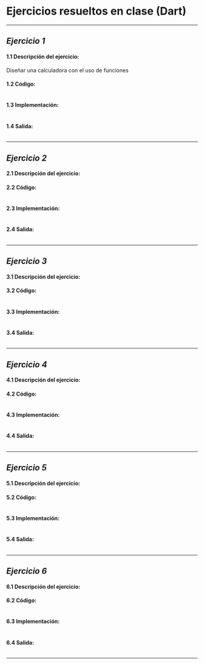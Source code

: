 # **Ejercicios resueltos en clase (Dart)**
---
## *Ejercicio 1*
#### 1.1 Descripción del ejercicio:
Diseñar una calculadora con el uso de funciones
#### 1.2 Código:
```dart

```
#### 1.3 Implementación:
```dart

```
#### 1.4 Salida:
```

```
---
## *Ejercicio 2*
#### 2.1 Descripción del ejercicio:

#### 2.2 Código:
```dart

```
#### 2.3 Implementación:
```dart

```
#### 2.4 Salida:
```

```
---
## *Ejercicio 3*
#### 3.1 Descripción del ejercicio:

#### 3.2 Código:
```dart

```
#### 3.3 Implementación:
```dart

```
#### 3.4 Salida:
```

```
---
## *Ejercicio 4*
#### 4.1 Descripción del ejercicio:

#### 4.2 Código:
```dart

```
#### 4.3 Implementación:
```dart

```
#### 4.4 Salida:
```

```
---
## *Ejercicio 5*
#### 5.1 Descripción del ejercicio:

#### 5.2 Código:
```dart

```
#### 5.3 Implementación:
```dart

```
#### 5.4 Salida:
```

```
---
## *Ejercicio 6*
#### 6.1 Descripción del ejercicio:

#### 6.2 Código:
```dart

```
#### 6.3 Implementación:
```dart

```
#### 6.4 Salida:
```

```
---
